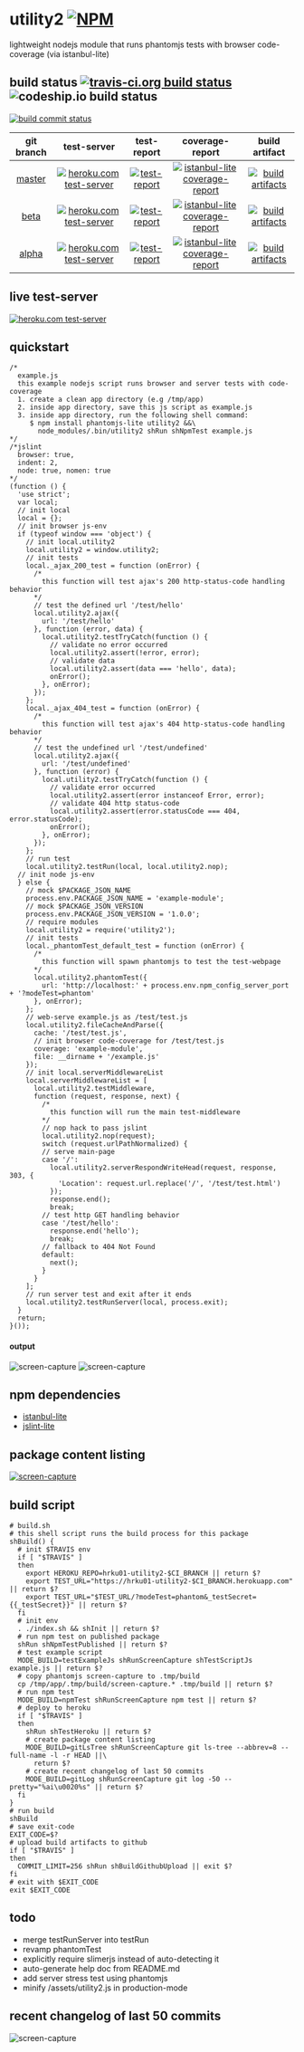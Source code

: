 utility2 [![NPM](https://img.shields.io/npm/v/utility2.svg?style=flat-square)](https://www.npmjs.org/package/utility2)
========
lightweight nodejs module that runs phantomjs tests with browser code-coverage (via istanbul-lite)



## build status [![travis-ci.org build status](https://api.travis-ci.org/kaizhu256/node-utility2.svg)](https://travis-ci.org/kaizhu256/node-utility2) ![codeship.io build status](https://codeship.com/projects/df8f44c0-2ee3-0132-0af5-6a016ae0b812/status)

[![build commit status](https://kaizhu256.github.io/node-utility2/build/build.badge.svg)](https://travis-ci.org/kaizhu256/node-utility2)

| git branch | test-server | test-report | coverage-report | build artifact |
|:----------:|:-----------:|:-----------:|:---------------:|:--------------:|
|[master](https://github.com/kaizhu256/node-utility2/tree/master) | [![heroku.com test-server](https://kaizhu256.github.io/node-utility2/build/heroku-logo.75x25.png)](https://hrku01-utility2-master.herokuapp.com/?modeTest=1) | [![test-report](https://kaizhu256.github.io/node-utility2/build/branch/master/travis-ci.org/test-report.badge.svg)](https://kaizhu256.github.io/node-utility2/build/branch/master/travis-ci.org/test-report.html) | [![istanbul-lite coverage-report](https://kaizhu256.github.io/node-utility2/build/branch/master/travis-ci.org/coverage-report.badge.svg)](https://kaizhu256.github.io/node-utility2/build/branch/master/travis-ci.org/coverage-report.html/node-utility2/index.html) | [![build artifacts](https://kaizhu256.github.io/node-utility2/build/glyphicons_144_folder_open.png)](https://github.com/kaizhu256/node-utility2/tree/gh-pages/build/branch/master/travis-ci.org)|
|[beta](https://github.com/kaizhu256/node-utility2/tree/beta) | [![heroku.com test-server](https://kaizhu256.github.io/node-utility2/build/heroku-logo.75x25.png)](https://hrku01-utility2-beta.herokuapp.com/?modeTest=1) | [![test-report](https://kaizhu256.github.io/node-utility2/build/branch/beta/travis-ci.org/test-report.badge.svg)](https://kaizhu256.github.io/node-utility2/build/branch/beta/travis-ci.org/test-report.html) | [![istanbul-lite coverage-report](https://kaizhu256.github.io/node-utility2/build/branch/beta/travis-ci.org/coverage-report.badge.svg)](https://kaizhu256.github.io/node-utility2/build/branch/beta/travis-ci.org/coverage-report.html/node-utility2/index.html) | [![build artifacts](https://kaizhu256.github.io/node-utility2/build/glyphicons_144_folder_open.png)](https://github.com/kaizhu256/node-utility2/tree/gh-pages/build/branch/beta/travis-ci.org)|
|[alpha](https://github.com/kaizhu256/node-utility2/tree/alpha) | [![heroku.com test-server](https://kaizhu256.github.io/node-utility2/build/heroku-logo.75x25.png)](https://hrku01-utility2-alpha.herokuapp.com/?modeTest=1) | [![test-report](https://kaizhu256.github.io/node-utility2/build/branch/alpha/travis-ci.org/test-report.badge.svg)](https://kaizhu256.github.io/node-utility2/build/branch/alpha/travis-ci.org/test-report.html) | [![istanbul-lite coverage-report](https://kaizhu256.github.io/node-utility2/build/branch/alpha/travis-ci.org/coverage-report.badge.svg)](https://kaizhu256.github.io/node-utility2/build/branch/alpha/travis-ci.org/coverage-report.html/node-utility2/index.html) | [![build artifacts](https://kaizhu256.github.io/node-utility2/build/glyphicons_144_folder_open.png)](https://github.com/kaizhu256/node-utility2/tree/gh-pages/build/branch/alpha/travis-ci.org)|



## live test-server
[![heroku.com test-server](https://kaizhu256.github.io/node-utility2/build/screen-capture.testHeroku.slimerjs.png)](https://hrku01-utility2-beta.herokuapp.com/?modeTest=1)



## quickstart
```
/*
  example.js
  this example nodejs script runs browser and server tests with code-coverage
  1. create a clean app directory (e.g /tmp/app)
  2. inside app directory, save this js script as example.js
  3. inside app directory, run the following shell command:
     $ npm install phantomjs-lite utility2 &&\
       node_modules/.bin/utility2 shRun shNpmTest example.js
*/
/*jslint
  browser: true,
  indent: 2,
  node: true, nomen: true
*/
(function () {
  'use strict';
  var local;
  // init local
  local = {};
  // init browser js-env
  if (typeof window === 'object') {
    // init local.utility2
    local.utility2 = window.utility2;
    // init tests
    local._ajax_200_test = function (onError) {
      /*
        this function will test ajax's 200 http-status-code handling behavior
      */
      // test the defined url '/test/hello'
      local.utility2.ajax({
        url: '/test/hello'
      }, function (error, data) {
        local.utility2.testTryCatch(function () {
          // validate no error occurred
          local.utility2.assert(!error, error);
          // validate data
          local.utility2.assert(data === 'hello', data);
          onError();
        }, onError);
      });
    };
    local._ajax_404_test = function (onError) {
      /*
        this function will test ajax's 404 http-status-code handling behavior
      */
      // test the undefined url '/test/undefined'
      local.utility2.ajax({
        url: '/test/undefined'
      }, function (error) {
        local.utility2.testTryCatch(function () {
          // validate error occurred
          local.utility2.assert(error instanceof Error, error);
          // validate 404 http status-code
          local.utility2.assert(error.statusCode === 404, error.statusCode);
          onError();
        }, onError);
      });
    };
    // run test
    local.utility2.testRun(local, local.utility2.nop);
  // init node js-env
  } else {
    // mock $PACKAGE_JSON_NAME
    process.env.PACKAGE_JSON_NAME = 'example-module';
    // mock $PACKAGE_JSON_VERSION
    process.env.PACKAGE_JSON_VERSION = '1.0.0';
    // require modules
    local.utility2 = require('utility2');
    // init tests
    local._phantomTest_default_test = function (onError) {
      /*
        this function will spawn phantomjs to test the test-webpage
      */
      local.utility2.phantomTest({
        url: 'http://localhost:' + process.env.npm_config_server_port + '?modeTest=phantom'
      }, onError);
    };
    // web-serve example.js as /test/test.js
    local.utility2.fileCacheAndParse({
      cache: '/test/test.js',
      // init browser code-coverage for /test/test.js
      coverage: 'example-module',
      file: __dirname + '/example.js'
    });
    // init local.serverMiddlewareList
    local.serverMiddlewareList = [
      local.utility2.testMiddleware,
      function (request, response, next) {
        /*
          this function will run the main test-middleware
        */
        // nop hack to pass jslint
        local.utility2.nop(request);
        switch (request.urlPathNormalized) {
        // serve main-page
        case '/':
          local.utility2.serverRespondWriteHead(request, response, 303, {
            'Location': request.url.replace('/', '/test/test.html')
          });
          response.end();
          break;
        // test http GET handling behavior
        case '/test/hello':
          response.end('hello');
          break;
        // fallback to 404 Not Found
        default:
          next();
        }
      }
    ];
    // run server test and exit after it ends
    local.utility2.testRunServer(local, process.exit);
  }
  return;
}());
```
#### output
![screen-capture](https://kaizhu256.github.io/node-utility2/build/screen-capture.testExampleJs.png)
![screen-capture](https://kaizhu256.github.io/node-utility2/build/screen-capture.testExampleJs.slimerjs.png)



## npm dependencies
- [istanbul-lite](https://www.npmjs.com/package/istanbul-lite)
- [jslint-lite](https://www.npmjs.com/package/jslint-lite)



## package content listing
[![screen-capture](https://kaizhu256.github.io/node-utility2/build/screen-capture.gitLsTree.png)](https://github.com/kaizhu256/node-utility2)



## build script
```
# build.sh
# this shell script runs the build process for this package
shBuild() {
  # init $TRAVIS env
  if [ "$TRAVIS" ]
  then
    export HEROKU_REPO=hrku01-utility2-$CI_BRANCH || return $?
    export TEST_URL="https://hrku01-utility2-$CI_BRANCH.herokuapp.com" || return $?
    export TEST_URL="$TEST_URL/?modeTest=phantom&_testSecret={{_testSecret}}" || return $?
  fi
  # init env
  . ./index.sh && shInit || return $?
  # run npm test on published package
  shRun shNpmTestPublished || return $?
  # test example script
  MODE_BUILD=testExampleJs shRunScreenCapture shTestScriptJs example.js || return $?
  # copy phantomjs screen-capture to .tmp/build
  cp /tmp/app/.tmp/build/screen-capture.* .tmp/build || return $?
  # run npm test
  MODE_BUILD=npmTest shRunScreenCapture npm test || return $?
  # deploy to heroku
  if [ "$TRAVIS" ]
  then
    shRun shTestHeroku || return $?
    # create package content listing
    MODE_BUILD=gitLsTree shRunScreenCapture git ls-tree --abbrev=8 --full-name -l -r HEAD ||\
      return $?
    # create recent changelog of last 50 commits
    MODE_BUILD=gitLog shRunScreenCapture git log -50 --pretty="%ai\u0020%s" || return $?
  fi
}
# run build
shBuild
# save exit-code
EXIT_CODE=$?
# upload build artifacts to github
if [ "$TRAVIS" ]
then
  COMMIT_LIMIT=256 shRun shBuildGithubUpload || exit $?
fi
# exit with $EXIT_CODE
exit $EXIT_CODE
```



## todo
- merge testRunServer into testRun
- revamp phantomTest
- explicitly require slimerjs instead of auto-detecting it
- auto-generate help doc from README.md
- add server stress test using phantomjs
- minify /assets/utility2.js in production-mode



## recent changelog of last 50 commits
![screen-capture](https://kaizhu256.github.io/node-utility2/build/screen-capture.gitLog.png)
